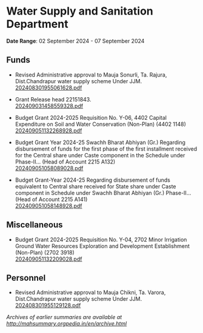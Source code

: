 # Water Supply and Sanitation Department

**Date Range**: 02 September 2024 - 07 September 2024


## Funds
- Revised Administrative approval to Mauja Sonurli, Ta. Rajura, Dist.Chandrapur water supply scheme Under JJM.\
  [202408301955061628.pdf](https://gr.maharashtra.gov.in/Site/Upload/Government%20Resolutions/English/202408301955061628.pdf)

- Grant Release head 22151843.\
  [202409031458559328.pdf](https://gr.maharashtra.gov.in/Site/Upload/Government%20Resolutions/English/202409031458559328.pdf)

- Budget Grant 2024-2025 Requisition No. Y-06, 4402 Capital Expenditure on Soil and Water Conservation (Non-Plan) (4402 1148)\
  [202409051132268928.pdf](https://gr.maharashtra.gov.in/Site/Upload/Government%20Resolutions/English/202409051132268928.pdf)

- Budget Grant Year 2024-25 Swachh Bharat Abhiyan (Gr.) Regarding disbursement of funds for the first phase of the first installment received for the Central share under Caste component in the Schedule under Phase-II... (Head of Account 2215 A132)\
  [202409051058089028.pdf](https://gr.maharashtra.gov.in/Site/Upload/Government%20Resolutions/English/202409051058089028.pdf)

- Budget Grant-Year 2024-25 Regarding disbursement of funds equivalent to Central share received for State share under Caste component in Schedule under Swachh Bharat Abhiyan (Gr.) Phase-II...(Head of Account 2215 A141)\
  [202409051058148928.pdf](https://gr.maharashtra.gov.in/Site/Upload/Government%20Resolutions/English/202409051058148928.pdf)

## Miscellaneous
- Budget Grant 2024-2025 Requisition No. Y-04, 2702 Minor Irrigation Ground Water Resources Exploration and Development Establishment (Non-Plan) (2702 3918)\
  [202409051132209028.pdf](https://gr.maharashtra.gov.in/Site/Upload/Government%20Resolutions/English/202409051132209028.pdf)

## Personnel
- Revised Administrative approval to Mauja Chikni, Ta. Varora, Dist.Chandrapur water supply scheme Under JJM.\
  [202408301955129128.pdf](https://gr.maharashtra.gov.in/Site/Upload/Government%20Resolutions/English/202408301955129128.pdf)


*Archives of earlier summaries are available at http://mahsummary.orgpedia.in/en/archive.html*